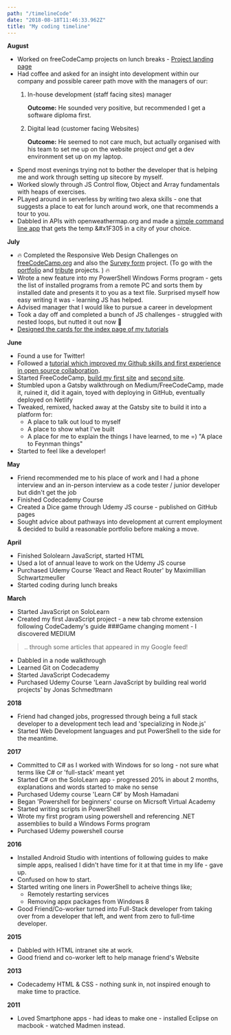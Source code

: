 ```yaml
---
path: "/timelineCode"
date: "2018-08-18T11:46:33.962Z"
title: "My coding timeline"
---
```


**August**
- Worked on freeCodeCamp projects on lunch breaks - <a href="https://github.com/jayfiled/product-landing-page">Project landing page</a> 
- Had coffee and asked for an insight into development within our company and possible career path move
 with the managers of our:
    1. In-house development (staff facing sites) manager
        
        **Outcome:**
        He sounded very positive, but recommended I get a software diploma first.
    2. Digital lead (customer facing Websites)

        **Outcome:**
        He seemed to not care much, but actually organised with his team to set me up on the website project *and* get a dev environment set up on my laptop.
- Spend most evenings trying not to bother the developer that is helping me and work through setting up sitecore
by myself.
- Worked slowly through JS Control flow, Object and Array fundamentals with heaps of exercises.
- PLayed around in serverless by writing two alexa skills - one that suggests a place to eat for lunch around work, one that recommends a tour to you.
- Dabbled in APIs with openweathermap.org and made a <a href="https://github.com/jayfiled/simple-weather-app">simple command line app</a> that gets the temp &#x1F305 in a city of your choice.

**July**
- &#128293; Completed the Responsive Web Design Challenges on <a href="https://freecodecamp.org">freeCodeCamp.org</a> and also the <a href="https://github.com/jayfiled/survey-form">Survey form</a> project. (To go with the  <a href="https://github.com/jayfiled/portfolio">portfolio</a> and <a href="https://codepen.io/jayfiled/full/ZowvbG">tribute</a> projects. ) &#128293;
- Wrote a new feature into my PowerShell Windows Forms program - gets the list of installed programs from a remote PC and sorts them by installed date and presents it to you as a text file.  Surprised myself how easy writing it was - learning JS has helped.
- Advised manager that I would like to pursue a career in development
- Took a day off and completed a bunch of JS challenges - struggled with nested loops, but nutted it out now &#128170;
- <a href="https://codepen.io/jayfiled/full/QBEeKo">Designed the cards for the index page of my tutorials</a>

**June**
- Found a use for Twitter!
- Followed a <a href="https://emkaydeum.wordpress.com/2017/01/01/css-html-holiday-trees/">tutorial which improved my Github skills and first experience in open source collaboration</a>.
- Started FreeCodeCamp, <a href="https://codepen.io/jayfiled/full/ZowvbG">build my first site</a> and <a href="https://github.com/jayfiled/portfolio">second site</a>.
- Stumbled upon a Gatsby walkthrough on Medium/FreeCodeCamp, made it, ruined it, did it again, toyed with deploying in GitHub, eventually deployed on Netlify
- Tweaked, remixed, hacked away at the Gatsby site to build it into a platform for:
    - A place to talk out loud to myself
    - A place to show what I've built
    - A place for me to explain the things I have learned, to me =) "A place to Feynman things"
- Started to feel like a developer!

**May**
- Friend recommended me to his place of work and I had a phone interview and an in-person interview as a code tester / junior developer but didn't get the job
- Finished Codecademy Course
- Created a Dice game through Udemy JS course - published on GitHub pages
- Sought advice about pathways into development at current employment & decided to build a reasonable portfolio before making a move.

**April**
- Finished Sololearn JavaScript, started HTML
- Used a lot of annual leave to work on the Udemy JS course
- Purchased Udemy Course 'React and React Router' by Maximillian Schwartzmeuller
- Started coding during lunch breaks

**March**
- Started JavaScript on SoloLearn
- Created my first JavaScript project - a new tab chrome extension following CodeCademy's guide
###Game changing moment - I discovered MEDIUM
> .. through some articles that appeared in my Google feed!
- Dabbled in a node walkthrough
- Learned Git on Codecademy
- Started JavaScript Codecademy
- Purchased Udemy Course 'Learn JavaScript by building real world projects' by Jonas Schmedtmann

**2018**
- Friend had changed jobs, progressed through being a full stack developer to a development tech lead and 'specializing in Node.js'
- Started Web Development languages and put PowerShell to the side for the meantime.

**2017**
- Committed to C# as I worked with Windows for so long - not sure what terms like C# or 'full-stack' meant yet
- Started C# on the SoloLearn app - progressed 20% in about 2 months, explanations and words started to make no sense
- Purchased Udemy course 'Learn C#' by Mosh Hamadani
- Began 'Powershell for beginners' course on Micrsoft Virtual Academy
- Started writing scripts in PowerShell
- Wrote my first program using powershell and referencing .NET assemblies to build a Windows Forms program
- Purchased Udemy powershell course

**2016** 
- Installed Android Studio with intentions of following guides to make simple apps, realised I didn't have time for it at that time in my life - gave up.
- Confused on how to start.
- Started writing one liners in PowerShell to acheive things like;
    - Remotely restarting services
    - Removing appx packages from Windows 8
- Good Friend/Co-worker turned into Full-Stack developer from taking over from a developer that left, and went from zero to full-time developer.

**2015** 
- Dabbled with HTML intranet site at work.
- Good friend and co-worker left to help manage friend's Website

**2013**
- Codecademy HTML & CSS - nothing sunk in, not inspired enough to make time to practice.

**2011**
- Loved Smartphone apps - had ideas to make one - installed Eclipse on macbook - watched Madmen instead.










    








